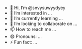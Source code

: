 - 👋 Hi, I’m @snvysuwyydyey
- 👀 I’m interested in ...
- 🌱 I’m currently learning ...
- 💞️ I’m looking to collaborate on ...
- 📫 How to reach me ...
- 😄 Pronouns: ...
- ⚡ Fun fact: ...

<!---
snvysuwyydyey/snvysuwyydyey is a ✨ special ✨ repository because its `README.md` (this file) appears on your GitHub profile.
You can click the Preview link to take a look at your changes.
--->
